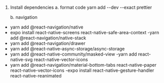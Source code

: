 1. Install dependencies
   a. format code
   yarn add --dev --exact prettier

   b. navigation

- yarn add @react-navigation/native
- expo install react-native-screens react-native-safe-area-context
  -yarn add @react-navigation/native-stack
- yarn add @react-navigation/drawer
- yarn add @react-native-async-storage/async-storage
- yarn add @react-native-community/masked-view
  -yarn add react-native-svg react-native-vector-icons
- yarn add @react-navigation/material-bottom-tabs react-native-paper react-native-vector-icons
  -expo install react-native-gesture-handler react-native-reanimated
